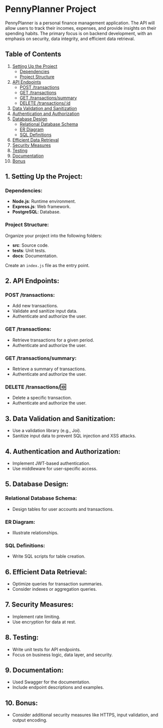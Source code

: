 # PennyPlanner Project

PennyPlanner is a personal finance management application. The API will allow users to track their incomes, expenses, and provide insights on their spending habits. The primary focus is on backend development, with an emphasis on security, data integrity, and efficient data retrieval.

## Table of Contents

1. [Setting Up the Project](#1-setting-up-the-project)
   - [Dependencies](#dependencies)
   - [Project Structure](#project-structure)
2. [API Endpoints](#2-api-endpoints)
   - [POST /transactions](#post-transactions)
   - [GET /transactions](#get-transactions)
   - [GET /transactions/summary](#get-transactionssummary)
   - [DELETE /transactions/:id](#delete-transactionsid)
3. [Data Validation and Sanitization](#3-data-validation-and-sanitization)
4. [Authentication and Authorization](#4-authentication-and-authorization)
5. [Database Design](#5-database-design)
   - [Relational Database Schema](#relational-database-schema)
   - [ER Diagram](#er-diagram)
   - [SQL Definitions](#sql-definitions)
6. [Efficient Data Retrieval](#6-efficient-data-retrieval)
7. [Security Measures](#7-security-measures)
8. [Testing](#8-testing)
9. [Documentation](#9-documentation)
10. [Bonus](#12-bonus)

## 1. Setting Up the Project:

### Dependencies:

- **Node.js**: Runtime environment.
- **Express.js**: Web framework.
- **PostgreSQL**: Database.

### Project Structure:

Organize your project into the following folders:

- **src**: Source code.
- **tests**: Unit tests.
- **docs**: Documentation.

Create an `index.js` file as the entry point.

## 2. API Endpoints:

### POST /transactions:

- Add new transactions.
- Validate and sanitize input data.
- Authenticate and authorize the user.

### GET /transactions:

- Retrieve transactions for a given period.
- Authenticate and authorize the user.

### GET /transactions/summary:

- Retrieve a summary of transactions.
- Authenticate and authorize the user.

### DELETE /transactions/:id:

- Delete a specific transaction.
- Authenticate and authorize the user.

## 3. Data Validation and Sanitization:

- Use a validation library (e.g., Joi).
- Sanitize input data to prevent SQL injection and XSS attacks.

## 4. Authentication and Authorization:

- Implement JWT-based authentication.
- Use middleware for user-specific access.

## 5. Database Design:

### Relational Database Schema:

- Design tables for user accounts and transactions.

### ER Diagram:

- Illustrate relationships.

### SQL Definitions:

- Write SQL scripts for table creation.

## 6. Efficient Data Retrieval:

- Optimize queries for transaction summaries.
- Consider indexes or aggregation queries.

## 7. Security Measures:

- Implement rate limiting.
- Use encryption for data at rest.

## 8. Testing:

- Write unit tests for API endpoints.
- Focus on business logic, data layer, and security.

## 9. Documentation:

- Used Swagger for the documentation.
- Include endpoint descriptions and examples.

## 10. Bonus:

- Consider additional security measures like HTTPS, input validation, and output encoding.
